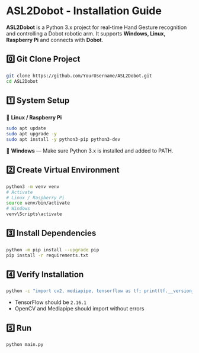 # ASL2Dobot - Installation Guide
**ASL2Dobot** is a Python 3.x project for real-time Hand Gesture recognition and controlling a Dobot robotic arm. It supports **Windows, Linux, Raspberry Pi** and connects with **Dobot**.

## 0️⃣ Git Clone Project
```bash
git clone https://github.com/YourUsername/ASL2Dobot.git
cd ASL2Dobot
```

## 1️⃣ System Setup
🔹 **Linux / Raspberry Pi**
```bash
sudo apt update
sudo apt upgrade -y
sudo apt install -y python3-pip python3-dev
```
🔹 **Windows** — Make sure Python 3.x is installed and added to PATH.

## 2️⃣ Create Virtual Environment
```bash
python3 -m venv venv
# Activate
# Linux / Raspberry Pi
source venv/bin/activate
# Windows
venv\Scripts\activate
```

## 3️⃣ Install Dependencies
```bash
python -m pip install --upgrade pip
pip install -r requirements.txt
```

## 4️⃣ Verify Installation
```bash
python -c "import cv2, mediapipe, tensorflow as tf; print(tf.__version__)"
```
- TensorFlow should be `2.16.1`
- OpenCV and Mediapipe should import without errors

## 5️⃣ Run
```bash
python main.py
```
